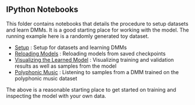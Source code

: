 ## IPython Notebooks

This folder contains notebooks that details the procedure to setup datasets and learn DMMs. It is a good starting place
for working with the model. The running example here is a randomly generated toy dataset. 

* [Setup](DMM-Setup.ipynb) : Setup for datasets and learning DMMs
* [Reloading Models](DMM-Reload.ipynb) : Reloading models from saved checkpoints 
* [Visualizing the Learned Model](DMM-Viz.ipynb) : Visualizing training and validation results as well as samples from the model 
* [Polyphonic Music](DMM-Midi.ipynb) : Listening to samples from a DMM trained on the polyphonic music dataset 

The above is a reasonable starting place to get started on training and inspecting the model with your own data. 
